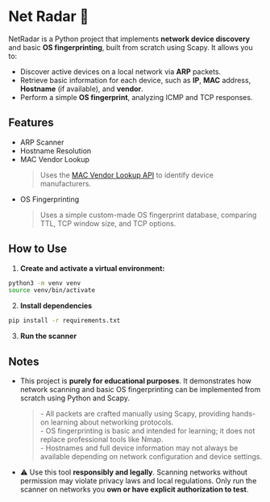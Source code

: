 Net Radar 📡
============

NetRadar is a Python project that implements **network device discovery** and basic **OS fingerprinting**, built from scratch using Scapy.
It allows you to:
- Discover active devices on a local network via **ARP** packets.
- Retrieve basic information for each device, such as **IP**, **MAC** address, **Hostname** (if available), and **vendor**.
- Perform a simple **OS fingerprint**, analyzing ICMP and TCP responses.

## Features

- ARP Scanner
- Hostname Resolution
- MAC Vendor Lookup
  > Uses the [MAC Vendor Lookup API](https://www.macvendorlookup.com/) to identify device manufacturers.
- OS Fingerprinting
  > Uses a simple custom-made OS fingerprint database, comparing TTL, TCP window size, and TCP options.

## How to Use

1. **Create and activate a virtual environment:**
```bash
python3 -m venv venv
source venv/bin/activate
```
2. **Install dependencies**
```bash
pip install -r requirements.txt
```
3. **Run the scanner**

## Notes

- This project is **purely for educational purposes**. It demonstrates how network scanning and basic OS fingerprinting can be implemented from scratch using Python and Scapy.
  > \- All packets are crafted manually using Scapy, providing hands-on learning about networking protocols.  
  > \- OS fingerprinting is basic and intended for learning; it does not replace professional tools like Nmap.  
  > \- Hostnames and full device information may not always be available depending on network configuration and device settings.
- ⚠️ Use this tool **responsibly and legally**. Scanning networks without permission may violate privacy laws and local regulations. Only run the scanner on networks you **own or have explicit authorization to test**.
